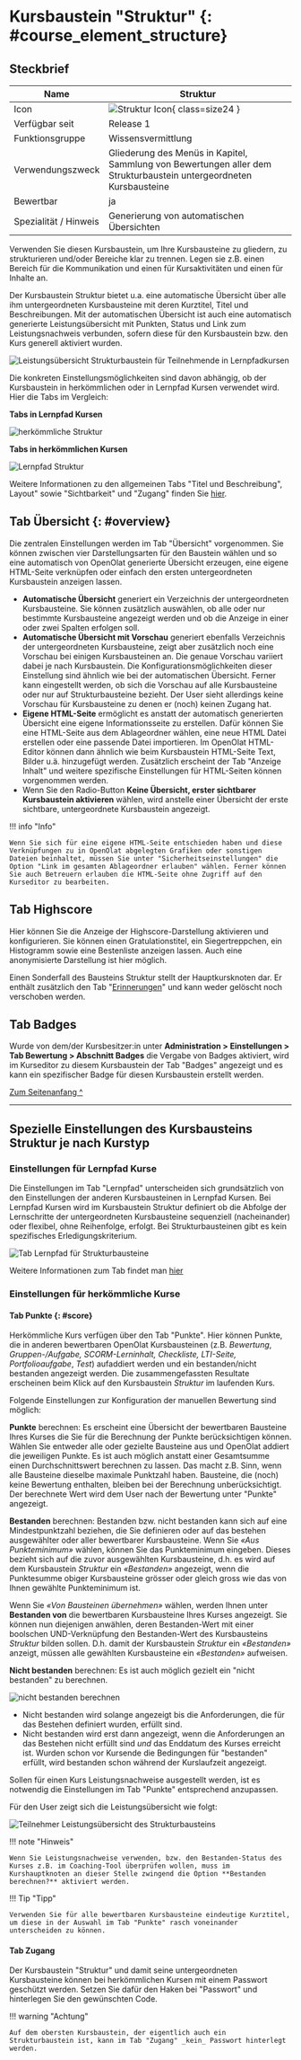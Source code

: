 # Kursbaustein "Struktur" {: #course_element_structure}

## Steckbrief

Name | Struktur
---------|----------
Icon | ![Struktur Icon](assets/structure.png){ class=size24  }
Verfügbar seit | Release 1
Funktionsgruppe | Wissensvermittlung
Verwendungszweck | Gliederung des Menüs in Kapitel, Sammlung von Bewertungen aller dem Strukturbaustein untergeordneten Kursbausteine 
Bewertbar | ja
Spezialität / Hinweis | Generierung von automatischen Übersichten 


Verwenden Sie diesen Kursbaustein, um Ihre Kursbausteine zu gliedern, zu strukturieren und/oder Bereiche klar zu trennen. Legen sie z.B. einen Bereich für die Kommunikation und einen für Kursaktivitäten und einen für Inhalte an. 

Der Kursbaustein Struktur bietet u.a. eine automatische Übersicht über alle ihm untergeordneten Kursbausteine mit deren Kurztitel, Titel und Beschreibungen. Mit der automatischen Übersicht ist auch eine automatisch generierte Leistungsübersicht mit Punkten, Status und Link zum Leistungsnachweis verbunden, sofern diese für den Kursbaustein bzw. den Kurs generell aktiviert wurden. 

![Leistungsübersicht Strukturbaustein für Teilnehmende in Lernpfadkursen](assets/Leistungsuebersicht_Struktur_Lernpfad1.png)

Die konkreten Einstellungsmöglichkeiten sind davon abhängig, ob der Kursbaustein in herkömmlichen oder in Lernpfad Kursen verwendet wird. Hier die Tabs im Vergleich: 

**Tabs in Lernpfad Kursen**

![herkömmliche Struktur](assets/Struktur_herkoemmlich.png)

**Tabs in herkömmlichen Kursen**

![Lernpfad Struktur](assets/Struktur_Lernpfad.png)

Weitere Informationen zu den allgemeinen Tabs "Titel und Beschreibung", Layout" sowie "Sichtbarkeit" und "Zugang" finden Sie [hier](../learningresources/General_Configuration_of_Course_Elements.de.md).

## Tab Übersicht  {: #overview}

Die zentralen Einstellungen werden im Tab "Übersicht" vorgenommen. Sie können zwischen vier Darstellungsarten für den Baustein wählen und so eine automatisch von OpenOlat generierte Übersicht erzeugen, eine eigene HTML-Seite verknüpfen oder einfach den ersten untergeordneten Kursbaustein anzeigen lassen.

  * **Automatische Übersicht** generiert ein Verzeichnis der untergeordneten Kursbausteine. Sie können zusätzlich auswählen, ob alle oder nur bestimmte Kursbausteine angezeigt werden und ob die Anzeige in einer oder zwei Spalten erfolgen soll.
  * **Automatische Übersicht mit Vorschau** generiert ebenfalls Verzeichnis der untergeordneten Kursbausteine, zeigt aber zusätzlich noch eine Vorschau bei einigen Kursbausteinen an. Die genaue Vorschau variiert dabei je nach Kursbaustein. Die Konfigurationsmöglichkeiten dieser Einstellung sind ähnlich wie bei der automatischen Übersicht. Ferner kann eingestellt werden, ob sich die Vorschau auf alle Kursbausteine oder nur auf Strukturbausteine bezieht. Der User sieht allerdings keine Vorschau für Kursbausteine zu denen er (noch) keinen Zugang hat.
  * **Eigene HTML-Seite** ermöglicht es anstatt der automatisch generierten Übersicht eine eigene Informationsseite zu erstellen. Dafür können Sie eine HTML-Seite aus dem Ablageordner wählen, eine neue HTML Datei erstellen oder eine passende Datei importieren. Im OpenOlat HTML-Editor können dann ähnlich wie beim Kursbaustein HTML-Seite Text, Bilder u.ä. hinzugefügt werden. Zusätzlich erscheint der Tab "Anzeige Inhalt" und weitere spezifische Einstellungen für HTML-Seiten können vorgenommen werden.  
  * Wenn Sie den Radio-Button **Keine Übersicht, erster sichtbarer Kursbaustein aktivieren** wählen, wird anstelle einer Übersicht der erste sichtbare, untergeordnete Kursbaustein angezeigt. 


!!! info "Info"

    Wenn Sie sich für eine eigene HTML-Seite entschieden haben und diese Verknüpfungen zu in OpenOlat abgelegten Grafiken oder sonstigen Dateien beinhaltet, müssen Sie unter "Sicherheitseinstellungen" die Option "Link im gesamten Ablageordner erlauben" wählen. Ferner können Sie auch Betreuern erlauben die HTML-Seite ohne Zugriff auf den Kurseditor zu bearbeiten.

## Tab Highscore

Hier können Sie die Anzeige der Highscore-Darstellung aktivieren und konfigurieren. Sie können einen Gratulationstitel, ein Siegertreppchen, ein Histogramm sowie eine Bestenliste anzeigen lassen. Auch eine anonymisierte Darstellung ist hier möglich.

Einen Sonderfall des Bausteins Struktur stellt der Hauptkursknoten dar. Er enthält zusätzlich den Tab "[Erinnerungen](../learningresources/Course_Reminders.de.md)" und kann weder gelöscht noch verschoben werden.

## Tab Badges
Wurde von dem/der Kursbesitzer:in unter **Administration > Einstellungen > Tab Bewertung > Abschnitt Badges** die Vergabe von Badges aktiviert, wird im Kurseditor zu diesem Kursbaustein der Tab "Badges" angezeigt und es kann ein spezifischer Badge für diesen Kursbaustein erstellt werden.

[Zum Seitenanfang ^](#course_element_structure)

---

## Spezielle Einstellungen des Kursbausteins Struktur je nach Kurstyp

### Einstellungen für Lernpfad Kurse

Die Einstellungen im Tab "Lernpfad" unterscheiden sich grundsätzlich von den Einstellungen der anderen Kursbausteinen in Lernpfad Kursen. Bei Lernpfad Kursen wird im Kursbaustein Struktur definiert ob die Abfolge der Lernschritte der untergeordneten Kursbausteine sequenziell (nacheinander) oder flexibel, ohne Reihenfolge, erfolgt. Bei Strukturbausteinen gibt es kein spezifisches Erledigungskriterium.

![Tab Lernpfad für Strukturbausteine](assets/Tab_Lernpfad.png)

Weitere Informationen zum Tab findet man [hier](../learningresources/Learning_path_course_Course_editor.de.md) 

### Einstellungen für herkömmliche Kurse

#### Tab Punkte   {: #score}

Herkömmliche Kurs verfügen über den Tab "Punkte". Hier können Punkte, die in anderen bewertbaren OpenOlat Kursbausteinen (z.B.  _Bewertung_, _Gruppen-/Aufgabe, SCORM-Lerninhalt, Checkliste, LTI-Seite, Portfolioaufgabe_, _Test_) aufaddiert werden und ein bestanden/nicht bestanden angezeigt werden. Die zusammengefassten Resultate erscheinen beim Klick auf den Kursbaustein _Struktur_ im laufenden Kurs.

Folgende Einstellungen zur Konfiguration der manuellen Bewertung sind möglich:

 **Punkte** berechnen: Es erscheint eine Übersicht der bewertbaren Bausteine Ihres Kurses die Sie für die Berechnung der Punkte berücksichtigen können. Wählen Sie entweder alle oder gezielte Bausteine aus und OpenOlat addiert die jeweiligen Punkte. Es ist auch möglich anstatt einer Gesamtsumme einen Durchschnittswert berechnen zu lassen. Das macht z.B. Sinn, wenn alle Bausteine dieselbe maximale Punktzahl haben. Bausteine, die (noch) keine Bewertung enthalten, bleiben bei der Berechnung unberücksichtigt. Der berechnete Wert wird dem User nach der Bewertung unter "Punkte" angezeigt.

 **Bestanden** berechnen: Bestanden bzw. nicht bestanden kann sich auf eine Mindestpunktzahl beziehen, die Sie definieren oder auf das bestehen ausgewählter oder aller bewertbarer Kursbausteine. Wenn Sie _«Aus Punkteminimum»_ wählen, können Sie das Punkteminimum eingeben. Dieses bezieht sich auf die zuvor ausgewählten Kursbausteine, d.h. es wird auf dem Kursbaustein _Struktur_ ein _«Bestanden»_ angezeigt, wenn die Punktesumme obiger Kursbausteine grösser oder gleich gross wie das von Ihnen gewählte Punkteminimum ist.

Wenn Sie _«Von Bausteinen übernehmen»_ wählen, werden Ihnen unter **Bestanden von** die bewertbaren Kursbausteine Ihres Kurses angezeigt. Sie können nun diejenigen anwählen, deren Bestanden-Wert mit einer boolschen UND-Verknüpfung den Bestanden-Wert des Kursbausteins _Struktur_ bilden sollen. D.h. damit der Kursbaustein _Struktur_ ein _«Bestanden»_ anzeigt, müssen alle gewählten Kursbausteine ein _«Bestanden»_ aufweisen.

**Nicht bestanden** berechnen: Es ist auch möglich gezielt ein "nicht bestanden" zu berechnen.

![nicht bestanden berechnen](assets/nicht_bestanden_berechnen.png)

  * Nicht bestanden wird solange angezeigt bis die Anforderungen, die für das Bestehen definiert wurden, erfüllt sind.
  * Nicht bestanden wird erst dann angezeigt, wenn die Anforderungen an das Bestehen nicht erfüllt sind _und_ das Enddatum des Kurses erreicht ist. Wurden schon vor Kursende die Bedingungen für "bestanden" erfüllt, wird bestanden schon während der Kurslaufzeit angezeigt.

Sollen für einen Kurs Leistungsnachweise ausgestellt werden, ist es notwendig die Einstellungen im Tab "Punkte" entsprechend anzupassen.

Für den User zeigt sich die Leistungsübersicht wie folgt:

![Teilnehmer Leistungsübersicht des Strukturbausteins](assets/Leistungsuebersicht_Struktur_herkoemmlich.png)

!!! note "Hinweis"

    Wenn Sie Leistungsnachweise verwenden, bzw. den Bestanden-Status des Kurses z.B. im Coaching-Tool überprüfen wollen, muss im Kurshauptknoten an dieser Stelle zwingend die Option **Bestanden berechnen?** aktiviert werden.

!!! Tip "Tipp"

    Verwenden Sie für alle bewertbaren Kursbausteine eindeutige Kurztitel, um diese in der Auswahl im Tab "Punkte" rasch voneinander unterscheiden zu können.

#### Tab Zugang

Der Kursbaustein "Struktur" und damit seine untergeordneten Kursbausteine können bei herkömmlichen Kursen mit einem Passwort geschützt werden. Setzen Sie dafür den Haken bei "Passwort" und hinterlegen Sie den gewünschten Code. 

!!! warning "Achtung"

    Auf dem obersten Kursbaustein, der eigentlich auch ein Strukturbaustein ist, kann im Tab "Zugang" _kein_ Passwort hinterlegt werden.


